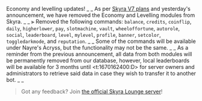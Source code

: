 Economy and levelling updates!
_ _
As per [Skyra V7 plans](https://skyra.notion.site/Detailed-Changes-46f9f48650734b81b94a41e1788406ff) and yesterday's announcement, we have removed the Economy and Levelling modules from Skyra.
_ _
⫸ Removed the following commands: `balance`, `credits`, `coinflip`, `daily`, `higherlower`, `pay`, `slotmachine`, `vault`, `wheeloffortune`, `autorole`, `social`, `leaderboard`, `level`, `mylevel`, `profile`, `banner`, `setcolor`, `toggledarkmode`, and `reputation`.
_ _
Some of the commands will be available under Nayre's Acryss, but the functionality may not be the same.
_ _
As a reminder from the previous announcement, all data from both modules will be permanently removed from our database, however, local leaderboards will be available for 3 months until <t:1670162400:D> for server owners and administrators to retrieve said data in case they wish to transfer it to another bot.
_ _
> Got any feedback? Join [the official Skyra Lounge server](https://join.skyra.pw)!
